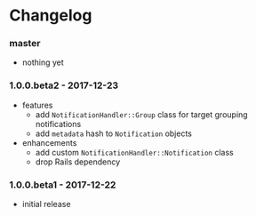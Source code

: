 # Changelog

### master

* nothing yet

### 1.0.0.beta2 - 2017-12-23

* features
    * add `NotificationHandler::Group` class for target grouping notifications
    * add `metadata` hash to `Notification` objects
* enhancements
    * add custom `NotificationHandler::Notification` class
    * drop Rails dependency

### 1.0.0.beta1 - 2017-12-22

* initial release
